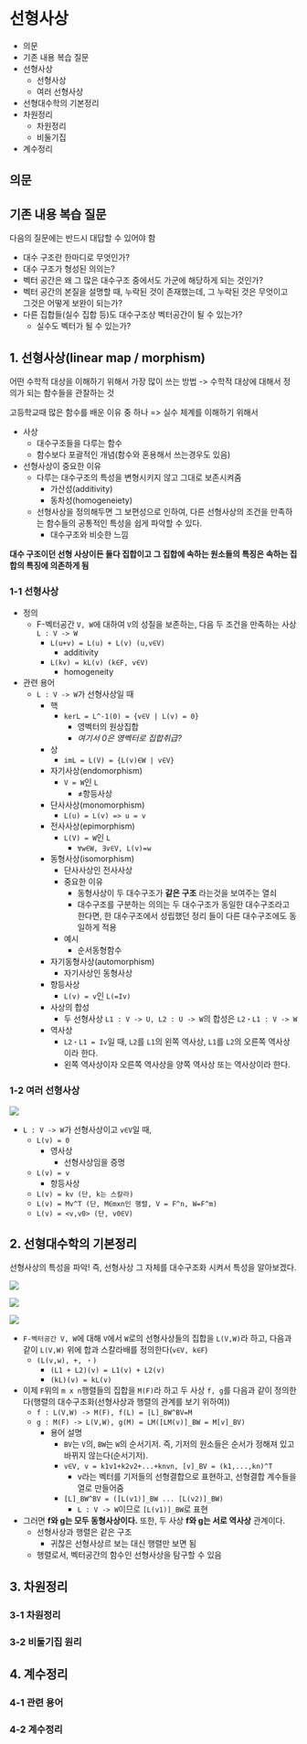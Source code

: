 # 선형사상

- 의문
- 기존 내용 복습 질문
- 선형사상
  - 선형사상
  - 여러 선형사상
- 선형대수학의 기본정리
- 차원정리
  - 차원정리
  - 비둘기집
- 계수정리

## 의문

## 기존 내용 복습 질문

다음의 질문에는 반드시 대답할 수 있어야 함

- 대수 구조란 한마디로 무엇인가?
- 대수 구조가 형성된 의의는?
- 벡터 공간은 왜 그 많은 대수구조 중에서도 가군에 해당하게 되는 것인가?
- 벡터 공간의 본질을 설명할 때, 누락된 것이 존재했는데, 그 누락된 것은 무엇이고 그것은 어떻게 보완이 되는가?
- 다른 집합들(실수 집합 등)도 대수구조상 벡터공간이 될 수 있는가?
  - 실수도 벡터가 될 수 있는가?

## 1. 선형사상(linear map / morphism)

어떤 수학적 대상을 이해하기 위해서 가장 많이 쓰는 방법 -> 수학적 대상에 대해서 정의가 되는 함수들을 관찰하는 것

고등학교때 많은 함수를 배운 이유 중 하나 => 실수 체계를 이해하기 위해서

- 사상
  - 대수구조들을 다루는 함수
  - 함수보다 포괄적인 개념(함수와 혼용해서 쓰는경우도 있음)
- 선형사상이 중요한 이유
  - 다루는 대수구조의 특성을 변형시키지 않고 그대로 보존시켜줌
    - 가산성(additivity)
    - 동차성(homogeneiety)
  - 선형사상을 정의해두면 그 보편성으로 인하여, 다른 선형사상의 조건을 만족하는 함수들의 공통적인 특성을 쉽게 파악할 수 있다.
    - 대수구조와 비슷한 느낌

**대수 구조이던 선형 사상이든 둘다 집합이고 그 집합에 속하는 원소들의 특징은 속하는 집합의 특징에 의존하게 됨**

### 1-1 선형사상

- 정의
  - F-벡터공간 `V, W`에 대하여 `V`의 성질을 보존하는, 다음 두 조건을 만족하는 사상 `L : V -> W`
    - `L(u+v) = L(u) + L(v) (u,v∈V)`
      - additivity
    - `L(kv) = kL(v) (k∈F, v∈V)`
      - homogeneity
- 관련 용어
  - `L : V -> W`가 선형사상일 때
    - 핵
      - `kerL = L^-1(0) = {v∈V | L(v) = 0}`
        - 영벡터의 원상집합
        - *여기서 0은 영벡터로 집합취급?*
    - 상
      - `imL = L(V) = {L(v)∈W | v∈V}`
    - 자기사상(endomorphism)
      - `V = W`인 `L`
        - ≠항등사상
    - 단사사상(monomorphism)
      - `L(u) = L(v) => u = v`
    - 전사사상(epimorphism)
      - `L(V) = W`인 `L`
        - `∀w∈W, ∃v∈V, L(v)=w`
    - 동형사상(isomorphism)
      - 단사사상인 전사사상
      - 중요한 이유
        - 동형사상이 두 대수구조가 **같은 구조** 라는것을 보여주는 열쇠
        - 대수구조를 구분하는 의의는 두 대수구조가 동일한 대수구조라고 한다면, 한 대수구조에서 성립했던 정리 들이 다른 대수구조에도 동일하게 적용
      - 예시
        - 순서동형함수
    - 자기동형사상(automorphism)
      - 자기사상인 동형사상
    - 항등사상
      - `L(v) = v`인 `L(=Iv)`
    - 사상의 합성
      - 두 선형사상 `L1 : V -> U, L2 : U -> W`의 합성은 `L2・L1 : V -> W`
    - 역사상
      - `L2・L1 = Iv`일 때, `L2`를 `L1`의 왼쪽 역사상, `L1`를 `L2`의 오른쪽 역사상 이라 한다.
      - 왼쪽 역사상이자 오른쪽 역사상을 양쪽 역사상 또는 역사상이라 한다.

### 1-2 여러 선형사상

![](./images/ch4/various_linear_maps1.png)

- `L : V -> W`가 선형사상이고 `v∈V`일 때,
  - `L(v) = 0`
    - 영사상
      - 선형사상임을 증명
  - `L(v) = v`
    - 항등사상
  - `L(v) = kv (단, k는 스칼라)`
  - `L(v) = Mv^T (단, M∈mxn인 행렬, V = F^n, W=F^m)`
  - `L(v) = <v,v0> (단, v0∈V)`

## 2. 선형대수학의 기본정리

선형사상의 특성을 파악! 즉, 선형사상 그 자체를 대수구조화 시켜서 특성을 알아보겠다.

![](./images/ch4/fundamental_theorem_of_linear_algebra1.png)

![](./images/ch4/fundamental_theorem_of_linear_algebra2.png)

![](./images/ch4/fundamental_theorem_of_linear_algebra3.png)

- `F-벡터공간 V, W`에 대해 `V`에서 `W`로의 선형사상들의 집합을 `L(V,W)`라 하고, 다음과 같이 `L(V,W)` 위에 합과 스칼라배를 정의한다(`v∈V, k∈F`)
  - `(L(v,w), +, ・)`
    - `(L1 + L2)(v) = L1(v) + L2(v)`
    - `(kL)(v) = kL(v)`
- 이제 `F`위의 `m x n`행렬들의 집합을 `M(F)`라 하고 두 사상 `f, g`를 다음과 같이 정의한다(행렬의 대수구조화(선형사상과 행렬의 관계를 보기 위하여))
  - `f : L(V,W) -> M(F), f(L) = [L]_BW^BV=M`
  - `g : M(F) -> L(V,W), g(M) = LM([LM(v)]_BW = M[v]_BV)`
    - 용어 설명
      - `BV`는 `V`의, `BW`는 `W`의 순서기저. 즉, 기저의 원소들은 순서가 정해져 있고 바뀌지 않는다(순서기저).
      - `v∈V, v = k1v1+k2v2+...+knvn, [v]_BV = (k1,...,kn)^T`
        - v라는 벡터를 기저들의 선형결합으로 표현하고, 선형결합 계수들을 열로 만들어줌
      - `[L]_BW^BV = ([L(v1)]_BW ... [L(v2)]_BW)`
        - `L : V -> W`이므로 `[L(v1)]_BW`로 표현
- 그러면 **f와 g는 모두 동형사상이다.** 또한, 두 사상 **f와 g는 서로 역사상** 관계이다.
  - 선형사상과 행렬은 같은 구조
    - 귀찮은 선형사상르 보는 대신 행렬만 보면 됨
  - 행렬로서, 벡터공간의 함수인 선형사상을 탐구할 수 있음

## 3. 차원정리

### 3-1 차원정리

### 3-2 비둘기집 원리

## 4. 계수정리

### 4-1 관련 용어

### 4-2 계수정리
